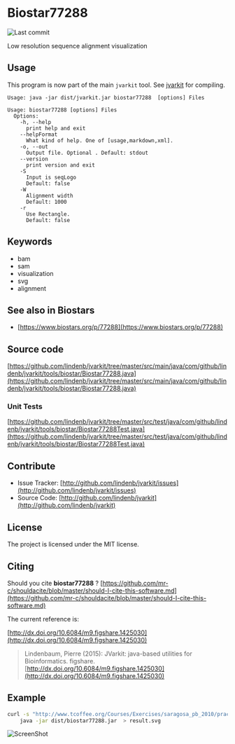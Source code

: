 # Biostar77288

![Last commit](https://img.shields.io/github/last-commit/lindenb/jvarkit.png)

Low resolution sequence alignment visualization


## Usage


This program is now part of the main `jvarkit` tool. See [jvarkit](JvarkitCentral.md) for compiling.


```
Usage: java -jar dist/jvarkit.jar biostar77288  [options] Files

Usage: biostar77288 [options] Files
  Options:
    -h, --help
      print help and exit
    --helpFormat
      What kind of help. One of [usage,markdown,xml].
    -o, --out
      Output file. Optional . Default: stdout
    --version
      print version and exit
    -S
      Input is seqLogo
      Default: false
    -W
      Alignment width
      Default: 1000
    -r
      Use Rectangle.
      Default: false

```


## Keywords

 * bam
 * sam
 * visualization
 * svg
 * alignment



## See also in Biostars

 * [https://www.biostars.org/p/77288](https://www.biostars.org/p/77288)


## Source code 

[https://github.com/lindenb/jvarkit/tree/master/src/main/java/com/github/lindenb/jvarkit/tools/biostar/Biostar77288.java](https://github.com/lindenb/jvarkit/tree/master/src/main/java/com/github/lindenb/jvarkit/tools/biostar/Biostar77288.java)

### Unit Tests

[https://github.com/lindenb/jvarkit/tree/master/src/test/java/com/github/lindenb/jvarkit/tools/biostar/Biostar77288Test.java](https://github.com/lindenb/jvarkit/tree/master/src/test/java/com/github/lindenb/jvarkit/tools/biostar/Biostar77288Test.java)


## Contribute

- Issue Tracker: [http://github.com/lindenb/jvarkit/issues](http://github.com/lindenb/jvarkit/issues)
- Source Code: [http://github.com/lindenb/jvarkit](http://github.com/lindenb/jvarkit)

## License

The project is licensed under the MIT license.

## Citing

Should you cite **biostar77288** ? [https://github.com/mr-c/shouldacite/blob/master/should-I-cite-this-software.md](https://github.com/mr-c/shouldacite/blob/master/should-I-cite-this-software.md)

The current reference is:

[http://dx.doi.org/10.6084/m9.figshare.1425030](http://dx.doi.org/10.6084/m9.figshare.1425030)

> Lindenbaum, Pierre (2015): JVarkit: java-based utilities for Bioinformatics. figshare.
> [http://dx.doi.org/10.6084/m9.figshare.1425030](http://dx.doi.org/10.6084/m9.figshare.1425030)


## Example

```bash
curl -s "http://www.tcoffee.org/Courses/Exercises/saragosa_pb_2010/practicals/practical_2/ex.1.19/file/clustalw.msa" |\
	java -jar dist/biostar77288.jar  > result.svg
```
![ScreenShot](https://raw.github.com/lindenb/jvarkit/master/doc/biostar77288.png)




